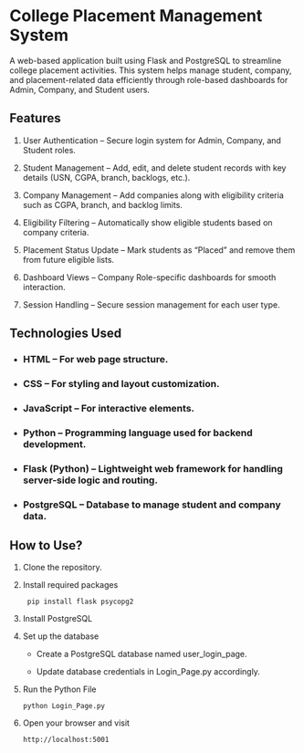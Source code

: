 # College Placement Management System

A web-based application built using Flask and PostgreSQL to streamline college placement activities. This system helps manage student, company, and placement-related data efficiently through role-based dashboards for Admin, Company, and Student users.

## Features

1) User Authentication – Secure login system for Admin, Company, and Student roles.

1) Student Management – Add, edit, and delete student records with key details (USN, CGPA, branch, backlogs, etc.).

1) Company Management – Add companies along with eligibility criteria such as CGPA, branch, and backlog limits.

1) Eligibility Filtering – Automatically show eligible students based on company criteria.

1) Placement Status Update – Mark students as “Placed” and remove them from future eligible lists.

1) Dashboard Views – Company Role-specific dashboards for smooth interaction.

1) Session Handling – Secure session management for each user type.

## Technologies Used
* ### HTML – For web page structure.

* ### CSS – For styling and layout customization.

* ### JavaScript – For interactive elements.

* ### Python – Programming language used for backend development.
  
* ### Flask (Python) – Lightweight web framework for handling server-side logic and routing.

* ### PostgreSQL – Database to manage student and company data.


## How to Use?

1) Clone the repository.

2) Install required packages
    ````
     pip install flask psycopg2
    ````
3) Install PostgreSQL
4) Set up the database

      * Create a PostgreSQL database named user_login_page.

      * Update database credentials in Login_Page.py accordingly.

5) Run the Python File
    ````
    python Login_Page.py
    ````
6) Open your browser and visit
    ````
    http://localhost:5001
    ````

